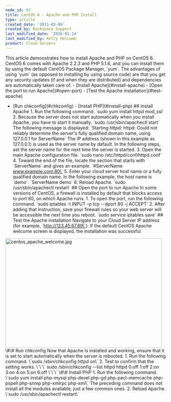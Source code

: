 ```yaml
---
node_id: 92
title: CentOS 6 - Apache and PHP Install
type: article
created_date: '2011-03-09'
created_by: Rackspace Support
last_modified_date: '2016-01-14'
last_modified_by: Kelly Holcomb
product: Cloud Servers
---
```


This article demonstrates how to install Apache and PHP on CentOS 6.
CentOS 6 comes with Apache 2.2.3 and PHP 5.1.6, and you can install them
by using the default CentOS Package Manager, \`yum\`. The advantages of
using \`yum\` (as opposed to installing by using source code) are that
you get any security updates (if and when they are distributed) and
dependencies are automatically taken care of. - \[Install
Apache\](\#install-apache) - \[Open the port to run
Apache\](\#open-port) - \[Test the Apache installation\](\#test-apache)
- \[Run chkconfig\](\#chkconfig) - \[Install PHP\](\#install-php) \#\#
Install Apache 1. Run the following command. \`sudo yum install
httpd mod\_ssl\` 2. Because the server does not start automatically when
you install Apache, you have to start it manually. \`sudo
/usr/sbin/apachectl start\` The following message is displayed:
\`Starting httpd: httpd: Could not reliably determine the server's fully
qualified domain name, using 127.0.0.1 for ServerName\` The IP address
(shown in this example as 127.0.0.1) is used as the server name by
default. In the following steps, set the server name for the next time
the server is started. 3. Open the main Apache configuration file.
\`sudo nano /etc/httpd/conf/httpd.conf\` 4. Toward the end of the file,
locate the section that starts with \`ServerName\` and gives an example.
\`\#ServerName www.example.com:80\` 5. Enter your cloud server host name
or a fully qualified domain name. In the following example, the host
name is \`demo\`. \`ServerName demo\` 6. Reload Apache. \`sudo
/usr/sbin/apachectl restart\` \#\# Open the port to run Apache In
some versions of CentOS, a firewall is installed by default that blocks
access to port 80, on which Apache runs. 1. To open the port, run the
following command. \`sudo iptables -I INPUT -p tcp --dport 80 -j
ACCEPT\` 2. After adding that instruction, save your firewall rules so
your web server will be accessible the next time you reboot. \`sudo
service iptables save\` \#\# Test the Apache installation Navigate
to your Cloud Server IP address (for example, \`http://123.45.67.89\`).
If the default CentOS Apache welcome screen is displayed, the
installation was successful.
<img src="http://c458924.r24.cf2.rackcdn.com/Cent0SWelcome01.png" alt=" centos_apache_welcome.jpg" width="490" height="342" />
\#\# Run chkconfig Now that Apache is installed and working, ensure
that it is set to start automatically when the server is rebooted. 1.
Run the following command. \`sudo /sbin/chkconfig httpd on\` 2. Test to
confirm that the setting works. \`\`\` sudo /sbin/chkconfig --list httpd
httpd 0:off 1:off 2:on 3:on 4:on 5:on 6:off \`\`\` \#\# Install PHP
1. Run the following command. \`sudo yum install php-mysql php-devel
php-gd php-pecl-memcache php-pspell php-snmp php-xmlrpc php-xml\` The
preceding command does not install all the modules available, just a few
common ones. 2. Reload Apache. \`sudo /usr/sbin/apachectl restart\`

